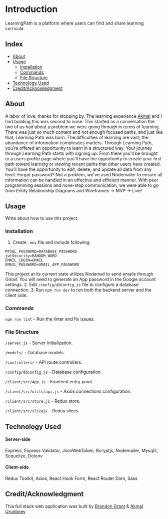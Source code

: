 # Introduction
LearningPath is a platform where users can find and share learning curricula.

## Index

- [About](#about)
- [Usage](#usage)
  - [Installation](#installation)
  - [Commands](#commands)
  - [File Structure](#file-structure) 
- [Technology Used](#technology-used)
- [Credit/Acknowledgment](#creditacknowledgment)

## About
A labor of love, thanks for stopping by. The learning experience [Akmal](https://github.com/dandavisjs) and I had building this was second to none. This started as a conversation the two of us had about a problem we were going through in terms of learning. There was just so much content and not enough focused paths, and just like that, Learning Path was born. The difficulties of learning are vast; the abundance of information complicates matters. Through Learning Path, you're offered an opportunity to learn in a structured way. Your journey through Learning Path starts with signing up. From there you'll be brought to a users profile page where you'll have the opportunity to create your first path toward learning or viewing recent paths that other users have created. You'll have the opportunity to edit, delete, and update all data from any level. Forgot password? Not a problem, we've used Nodemailer to ensure all information can be handled in an effective and efficient manner.
With peer programming sessions and none-stop communication, we were able to go from Entity Relationship Diagrams and Wireframes -> MVP -> Live!

## Usage
Write about how to use this project.

### Installation
1. Create `.env` file and include following:
```
MYSQL_PASSWORD=DATABASE_PASSWORD
jwtSecurity=RANDOM_WORD
EMAIL_LOGIN=GMAIL
EMAIL_PASSWORD=GMAIL_APP_PASSWORD
```
This project at its current state utilizes Nodemail to send emails through Gmail. You will need to generate an App password in the Google account settings.
2. Edit `/config/dbConfig.js` file to configure a database connection.
3. Run `npm run dev` to run both the backend server and the client side.

### Commands
`npm run lint` - Run the linter and fix issues.


### File Structure
`/server.js` - Server initialization.

`/models/` - Database models.

`/controllers/` - API route controllers.

`/config/dbConfig.js` - Database configuration.

`/client/src/App.js` - Frontend entry point.

`/client/src/utils/api.js` - Axios connections configuration.

`/client/src/store.js` - Redux store.

`/client/src/slices/` - Redux slices.

##  Technology Used

#### Server-side

Express, Express Validator, JsonWebToken, Bcryptjs, Nodemailer, Mysql2, Sequelize, Dotenv

#### Client-side

Redux Toolkit, Axios, React Hook Form, React Router Dom, Sass

## Credit/Acknowledgment
This full stack web application was built by [Brandon Grant](https://github.com/Grantb2134/) & [Akmal Urunboev](https://github.com/dandavisjs)
